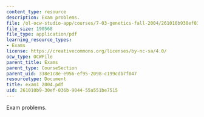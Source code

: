 ```yaml
---
content_type: resource
description: Exam problems.
file: /ol-ocw-studio-app/courses/7-03-genetics-fall-2004/261010b930ef036b904455a551be7515_exam1_2004.pdf
file_size: 190568
file_type: application/pdf
learning_resource_types:
- Exams
license: https://creativecommons.org/licenses/by-nc-sa/4.0/
ocw_type: OCWFile
parent_title: Exams
parent_type: CourseSection
parent_uid: 338e1c8e-e956-ef95-2098-c199cdb7f047
resourcetype: Document
title: exam1_2004.pdf
uid: 261010b9-30ef-036b-9044-55a551be7515
---
```

Exam problems.